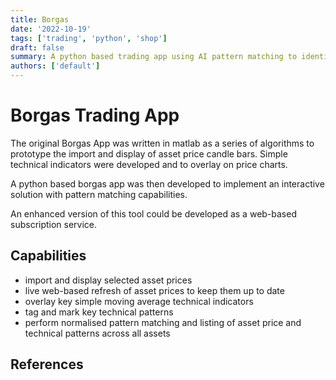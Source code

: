 ```yaml
---
title: Borgas
date: '2022-10-19'
tags: ['trading', 'python', 'shop']
draft: false
summary: A python based trading app using AI pattern matching to identify trading opportiuities.
authors: ['default']
---
```


# Borgas Trading App
The original Borgas App was written in matlab as a series of algorithms to prototype the import and display of asset price candle bars. Simple technical indicators were developed and to overlay on price charts.

A python based borgas app was then developed to implement an interactive solution with pattern matching capabilities.

An enhanced version of this tool could be developed as a web-based subscription service.

## Capabilities
- import and display selected asset prices
- live web-based refresh of asset prices to keep them up to date
- overlay key simple moving average technical indicators
- tag and mark key technical patterns
- perform normalised pattern matching and listing of asset price and technical patterns across all assets
## References
